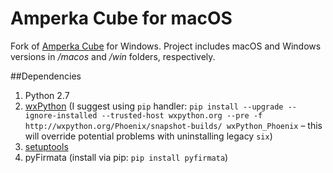 # Amperka Cube for macOS

Fork of [Amperka Cube](https://github.com/amperka/cube) for Windows. Project includes macOS and Windows versions in _/macos_ and _/win_ folders, respectively.

##Dependencies

1. Python 2.7
2. [wxPython](https://wxpython.org) (I suggest using `pip` handler: `pip install --upgrade --ignore-installed --trusted-host wxpython.org --pre -f http://wxpython.org/Phoenix/snapshot-builds/ wxPython_Phoenix` – this will override potential problems with uninstalling legacy `six`)
3. [setuptools](https://pypi.python.org/pypi/setuptools#unix-including-mac-os-x-curl)
4. pyFirmata (install via pip: `pip install pyfirmata`)
